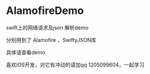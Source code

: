 # AlamofireDemo

swift上的网络请求及json 解析demo

分别用到了 Alamofire ，SwiftyJSON库


具体请查看demo

喜欢iOS开发，对它有冲动的请加qq 1205099604，一起学习

